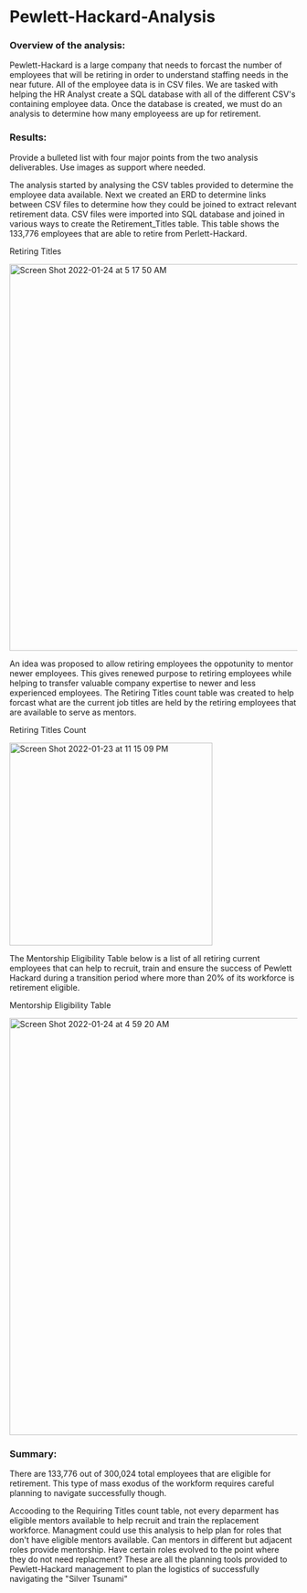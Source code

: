 # Pewlett-Hackard-Analysis

### Overview of the analysis: 

Pewlett-Hackard is a large company that needs to forcast the number of employees that will be retiring in order to understand staffing needs in the near future.  All of the employee data is in CSV files.  We are tasked with helping the HR Analyst create a SQL database with all of the different CSV's containing employee data.  Once the database is created, we must do an analysis to determine how many employeess are up for retirement.

### Results: 

Provide a bulleted list with four major points from the two analysis deliverables. Use images as support where needed.

The analysis started by analysing the CSV tables provided to determine the employee data available.  Next we created an ERD to determine links between CSV files to determine how they could be joined to extract relevant retirement data.  CSV files were imported into SQL database and joined in various ways to create the Retirement_Titles table.  This table shows the 133,776 employees that are able to retire from Perlett-Hackard.  

Retiring Titles

<img width="677" alt="Screen Shot 2022-01-24 at 5 17 50 AM" src="https://user-images.githubusercontent.com/37478490/150773706-707f82e7-d530-4f84-bfb4-da37e82cdaad.png">

An idea was proposed to allow retiring employees the oppotunity to mentor newer employees.  This gives renewed purpose to retiring employees while helping to transfer valuable company expertise to newer and less experienced employees.  The Retiring Titles count table was created to help forcast what are the current job titles are held by the retiring employees that are available to serve as mentors.

Retiring Titles Count

<img width="355" alt="Screen Shot 2022-01-23 at 11 15 09 PM" src="https://user-images.githubusercontent.com/37478490/150771319-33d091f9-f876-480e-92c5-f7de68802026.png">

The Mentorship Eligibility Table below is a list of all retiring current employees that can help to recruit, train and ensure the success of Pewlett Hackard during a transition period where more than 20% of its workforce is retirement eligible.

Mentorship Eligibility Table

<img width="730" alt="Screen Shot 2022-01-24 at 4 59 20 AM" src="https://user-images.githubusercontent.com/37478490/150771170-6567f6b6-e924-4d55-8b13-8dc9b151db93.png">


### Summary: 
There are 133,776 out of 300,024 total employees that are eligible for retirement.  This type of mass exodus of the workform requires careful planning to navigate successfully though.  

Accooding to the Requiring Titles count table, not every deparment has eligible mentors available to help recruit and train the replacement workforce.  Managment could use this analysis to help plan for roles that don't have eligible mentors available.  Can mentors in different but adjacent roles provide mentorship.  Have certain roles evolved to the point where they do not need replacment?  These are all the planning tools provided to Pewlett-Hackard management to plan the logistics of successfully navigating the "Silver Tsunami"

